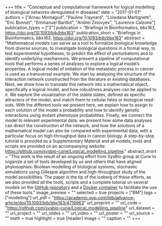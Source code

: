 +++
title = "Conceptual and computational framework for logical modelling of biological networks deregulated in diseases"
date = "2017-01-01"
authors = ["Arnau Montagud", "Pauline Traynard", "Loredana Martignetti", "Eric Bonnet", "Emmanuel Barillot", "Andrei Zinovyev", "Laurence Calzone"]
publication_types = ["2"]
publication = "Briefings in Bioinformatics, _bbx163_, https://doi.org/10.1093/bib/bbx163"
publication_short = "Briefings in Bioinformatics, _bbx163_, https://doi.org/10.1093/bib/bbx163"
abstract = "Mathematical models can serve as a tool to formalize biological knowledge from diverse sources, to investigate biological questions in a formal way, to test experimental hypotheses, to predict the effect of perturbations and to identify underlying mechanisms. We present a pipeline of computational tools that performs a series of analyses to explore a logical model’s properties. A logical model of initiation of the metastatic process in cancer is used as a transversal example. We start by analysing the structure of the interaction network constructed from the literature or existing databases. Next, we show how to translate this network into a mathematical object, specifically a logical model, and how robustness analyses can be applied to it. We explore the visualization of the stable states, defined as specific attractors of the model, and match them to cellular fates or biological read-outs. With the different tools we present here, we explain how to assign to each solution of the model a probability and how to identify genetic interactions using mutant phenotype probabilities. Finally, we connect the model to relevant experimental data: we present how some data analyses can direct the construction of the network, and how the solutions of a mathematical model can also be compared with experimental data, with a particular focus on high-throughput data in cancer biology. A step-by-step tutorial is provided as a Supplementary Material and all models, tools and scripts are provided on an accompanying website: https://github.com/sysbio-curie/Logical_modelling_pipeline."
abstract_short = "This work is the result of an ongoing effort from SysBio group at Curie to organize a set of tools developed by us and others that have aligned phylosophies: Boolean modelling of biological systems, stochastic simulations using Gillespie algorithm and high-throughput study of the model possibilities. The paper is the tip of the iceberg of these efforts, as we also provided all the tools, scripts and a complete tutorial on several models on the [GitHub repository](https://github.com/sysbio-curie/Logical_modelling_pipeline) and a [Docker container](https://hub.docker.com/r/arnaumontagud/logical_modelling_pipeline/) to facilitate the use of these tools."
image_preview = ""
selected = true
projects = ["BM"]
tags = ["modelling"]
url_pdf = "https://academic.oup.com/bib/advance-article/doi/10.1093/bib/bbx163/4716963"
url_preprint = ""
url_code = "https://github.com/sysbio-curie/Logical_modelling_pipeline"
url_dataset = ""
url_project = ""
url_slides = ""
url_video = ""
url_poster = ""
url_source = ""
math = true
highlight = true
[header]
image = ""
caption = ""
+++
